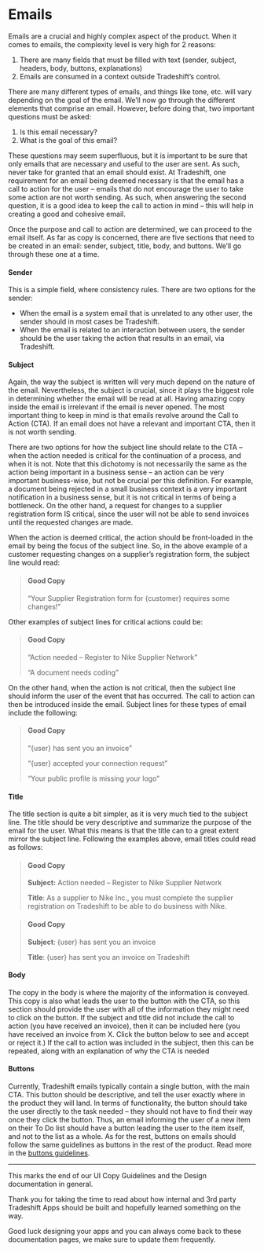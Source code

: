 # Emails

Emails are a crucial and highly complex aspect of the product. When it comes to emails, the complexity level is very high for 2 reasons:

1. There are many fields that must be filled with text (sender, subject, headers, body, buttons, explanations)
2. Emails are consumed in a context outside Tradeshift’s control.

There are many different types of emails, and things like tone, etc. will vary depending on the goal of the email.  We’ll now go through the different elements that comprise an email. However, before doing that, two important questions must be asked:

1. Is this email necessary?
2. What is the goal of this email?

These questions may seem superfluous, but it is important to be sure that only emails that are necessary and useful to the user are sent. As such, never take for granted that an email should exist. At Tradeshift, one requirement for an email being deemed necessary is that the email has a call to action for the user – emails that do not encourage the user to take some action are not worth sending. As such, when answering the second question, it is a good idea to keep the call to action in mind – this will help in creating a good and cohesive email.

Once the purpose and call to action are determined, we can proceed to the email itself. As far as copy is concerned, there are five sections that need to be created in an email: sender, subject, title, body, and buttons. We’ll go through these one at a time.

#### Sender

This is a simple field, where consistency rules. There are two options for the sender:

* When the email is a system email that is unrelated to any other user, the sender should in most cases be Tradeshift.
* When the email is related to an interaction between users, the sender should be the user taking the action that results in an email, via Tradeshift.

#### Subject

Again, the way the subject is written will very much depend on the nature of the email. Nevertheless, the subject is crucial, since it plays the biggest role in determining whether the email will be read at all. Having amazing copy inside the email is irrelevant if the email is never opened. The most important thing to keep in mind is that emails revolve around the Call to Action (CTA). If an email does not have a relevant and important CTA, then it is not worth sending.

There are two options for how the subject line should relate to the CTA – when the action needed is critical for the continuation of a process, and when it is not. Note that this dichotomy is not necessarily the same as the action being important in a business sense – an action can be very important business-wise, but not be crucial per this definition. For example, a document being rejected in a small business context is a very important notification in a business sense, but it is not critical in terms of being a bottleneck. On the other hand, a request for changes to a supplier registration form IS critical, since the user will not be able to send invoices until the requested changes are made.

When the action is deemed critical, the action should be front-loaded in the email by being the focus of the subject line. So, in the above example of a customer requesting changes on a supplier’s registration form, the subject line would read:

> #### Good Copy
> “Your Supplier Registration form for {customer} requires some changes!”

Other examples of subject lines for critical actions could be:

> #### Good Copy
> “Action needed – Register to Nike Supplier Network”
> 
> “A document needs coding”

On the other hand, when the action is not critical, then the subject line should inform the user of the event that has occurred. The call to action can then be introduced inside the email. Subject lines for these types of email include the following:

> #### Good Copy
> “{user} has sent you an invoice”
> 
> “{user} accepted your connection request”
> 
> “Your public profile is missing your logo”

#### Title

The title section is quite a bit simpler, as it is very much tied to the subject line. The title should be very descriptive and summarize the purpose of the email for the user. What this means is that the title can to a great extent mirror the subject line. Following the examples above, email titles could read as follows:

> #### Good Copy
> **Subject:** Action needed – Register to Nike Supplier Network
> 
> **Title**: As a supplier to Nike Inc., you must complete the supplier registration on Tradeshift to be able to do business with Nike.

#### 

> #### Good Copy
> **Subject**: {user} has sent you an invoice
> 
> **Title**: {user} has sent you an invoice on Tradeshift


#### Body

The copy in the body is where the majority of the information is conveyed. This copy is also what leads the user to the button with the CTA, so this section should provide the user with all of the information they might need to click on the button. If the subject and title did not include the call to action (you have received an invoice), then it can be included here (you have received an invoice from X. Click the button below to see and accept or reject it.) If the call to action was included in the subject, then this can be repeated, along with an explanation of why the CTA is needed

#### Buttons

Currently, Tradeshift emails typically contain a single button, with the main CTA. This button should be descriptive, and tell the user exactly where in the product they will land. In terms of functionality, the button should take the user directly to the task needed – they should not have to find their way once they click the button. Thus, an email informing the user of a new item on their To Do list should have a button leading the user to the item itself, and not to the list as a whole. As for the rest, buttons on emails should follow the same guidelines as buttons in the rest of the product. Read more in the [buttons guidelines](http://ui.tradeshift.com/#design/copy/buttons.html).

------------------------------------------------------------------------
This marks the end of our UI Copy Guidelines and the Design documentation in general.

Thank you for taking the time to read about how internal and 3rd party 
Tradeshift Apps should be built and hopefully learned something on the way.

Good luck designing your apps and you can always come back to these documentation pages,
we make sure to update them frequently.
